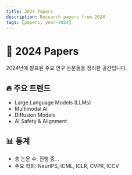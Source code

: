 ```yaml
---
title: 2024 Papers
description: Research papers from 2024
tags: [papers, year-2024]
---
```


# 📅 2024 Papers

2024년에 발표된 주요 연구 논문들을 정리한 공간입니다.

## 🔥 주요 트렌드
- Large Language Models (LLMs)
- Multimodal AI
- Diffusion Models
- AI Safety & Alignment

## 📊 통계
- 총 논문 수: 진행 중...
- 주요 학회: NeurIPS, ICML, ICLR, CVPR, ICCV
